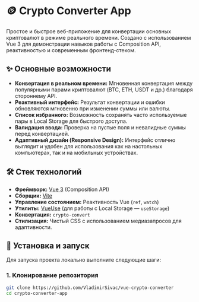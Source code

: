 # 🪙 Crypto Converter App

Простое и быстрое веб-приложение для конвертации основных криптовалют в режиме реального времени. Создано с использованием Vue 3 для демонстрации навыков работы с Composition API, реактивностью и современным фронтенд-стеком.

## ✨ Основные возможности

* **Конвертация в реальном времени:** Мгновенная конвертация между популярными парами криптовалют (BTC, ETH, USDT и др.) благодаря стороннему API.
* **Реактивный интерфейс:** Результат конвертации и ошибки обновляются мгновенно при изменении суммы или валюты.
* **Список избранного:** Возможность сохранять часто используемые пары в Local Storage для быстрого доступа.
* **Валидация ввода:** Проверка на пустые поля и невалидные суммы перед конвертацией.
* **Адаптивный дизайн (Responsive Design):** Интерфейс отлично выглядит и удобен для использования как на настольных компьютерах, так и на мобильных устройствах.

## 🛠️ Стек технологий

* **Фреймворк:** [Vue 3](https://vuejs.org/) (Composition API)
* **Сборщик:** [Vite](https://vitejs.dev/)
* **Управление состоянием:** Реактивность Vue (`ref`, `watch`)
* **Утилиты:** [VueUse](https://vueuse.org/) (для работы с Local Storage — `useStorage`)
* **Конвертация:** `crypto-convert`
* **Стилизация:** Чистый CSS с использованием медиазапросов для адаптивности.

## 🚀 Установка и запуск

Для запуска проекта локально выполните следующие шаги:

### 1. Клонирование репозитория

```bash
git clone https://github.com/VladimirSivac/vue-crypto-converter
cd crypto-converter-app
